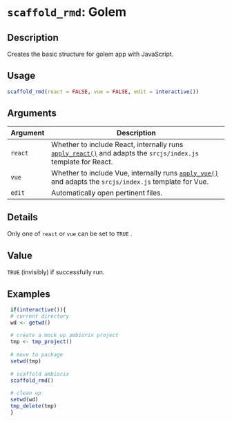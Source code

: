 # `scaffold_rmd`: Golem

## Description


 Creates the basic structure for golem app with JavaScript.


## Usage

```r
scaffold_rmd(react = FALSE, vue = FALSE, edit = interactive())
```


## Arguments

Argument      |Description
------------- |----------------
```react```     |     Whether to include React, internally runs [`apply_react()`](apply_react().html)  and adapts the `srcjs/index.js` template for React.
```vue```     |     Whether to include Vue, internally runs [`apply_vue()`](apply_vue().html) and adapts the `srcjs/index.js` template for Vue.
```edit```     |     Automatically open pertinent files.

## Details


 Only one of `react` or `vue` can be set to `TRUE` .


## Value


 `TRUE` (invisibly) if successfully run.


## Examples

```r 
 if(interactive()){
 # current directory
 wd <- getwd()
 
 # create a mock up ambiorix project
 tmp <- tmp_project()
 
 # move to package
 setwd(tmp)
 
 # scaffold ambiorix
 scaffold_rmd()
 
 # clean up
 setwd(wd)
 tmp_delete(tmp)
 }
 
 ``` 

